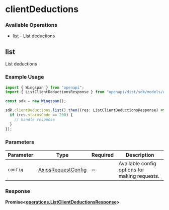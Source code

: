 # clientDeductions

### Available Operations

* [list](#list) - List deductions

## list

List deductions

### Example Usage

```typescript
import { Wingspan } from "openapi";
import { ListClientDeductionsResponse } from "openapi/dist/sdk/models/operations";

const sdk = new Wingspan();

sdk.clientDeductions.list().then((res: ListClientDeductionsResponse) => {
  if (res.statusCode == 200) {
    // handle response
  }
});
```

### Parameters

| Parameter                                                    | Type                                                         | Required                                                     | Description                                                  |
| ------------------------------------------------------------ | ------------------------------------------------------------ | ------------------------------------------------------------ | ------------------------------------------------------------ |
| `config`                                                     | [AxiosRequestConfig](https://axios-http.com/docs/req_config) | :heavy_minus_sign:                                           | Available config options for making requests.                |


### Response

**Promise<[operations.ListClientDeductionsResponse](../../models/operations/listclientdeductionsresponse.md)>**

